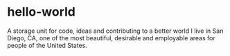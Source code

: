 # hello-world
A storage unit for code, ideas and contributing to a better world
I live in San Diego, CA, one of the most beautiful, desirable and employable areas for people of the United States. 
